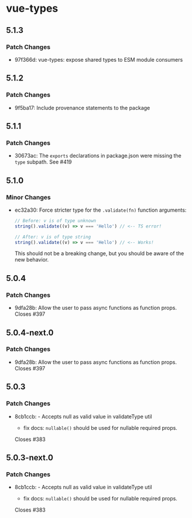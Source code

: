 # vue-types

## 5.1.3

### Patch Changes

- 97f366d: vue-types: expose shared types to ESM module consumers

## 5.1.2

### Patch Changes

- 9f5ba17: Include provenance statements to the package

## 5.1.1

### Patch Changes

- 30673ac: The `exports` declarations in package.json were missing the `type` subpath. See #419

## 5.1.0

### Minor Changes

- ec32a30: Force stricter type for the `.validate(fn)` function arguments:

  ```ts
  // Before: v is of type unknown
  string().validate((v) => v === 'Hello') // <-- TS error!

  // After: v is of type string
  string().validate((v) => v === 'Hello') // <-- Works!
  ```

  This should not be a breaking change, but you should be aware of the new behavior.

## 5.0.4

### Patch Changes

- 9dfa28b: Allow the user to pass async functions as function props. Closes #397

## 5.0.4-next.0

### Patch Changes

- 9dfa28b: Allow the user to pass async functions as function props. Closes #397

## 5.0.3

### Patch Changes

- 8cb1ccb: - Accepts null as valid value in validateType util

  - fix docs: `nullable()` should be used for nullable required props.

  Closes #383

## 5.0.3-next.0

### Patch Changes

- 8cb1ccb: - Accepts null as valid value in validateType util

  - fix docs: `nullable()` should be used for nullable required props.

  Closes #383
